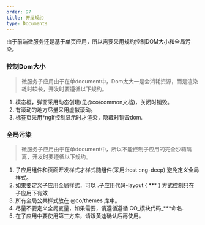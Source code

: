 ```yaml
---
order: 97
title: 开发规约
type: Documents
---
```


 由于前端微服务还是基于单页应用，所以需要采用规约控制DOM大小和全局污染。

### 控制Dom大小
> 微服务子应用由于在单document中，Dom太大一是会消耗资源，而是渲染耗时较长，开发时要遵循以下规约。

1. 模态框，弹窗采用动态创建(见@co/common文档)，关闭时销毁。
2. 有滚动的地方尽量采用虚拟滚动。
3. 标签页采用*ngIf控制显示时才渲染，隐藏时销毁dom.


### 全局污染
> 微服务子应用由于在单document中，所以不能控制子应用的完全沙箱隔离，开发时要遵循以下规约。

1. 子应用组件和页面开发样式才样式随组件(采用:host ::ng-deep) 避免定义全局样式。
2. 如果要定义子应用全局样式，可以 .子应用代码-layout { *** } 方式控制只在子应用下有效
3. 所有全局公共样式放在 @co/themes 库中。
4. 尽量不要定义全局变量，如果需要，请遵循遵循 CO_模块代码_***命名.
5. 在子应用中要使用第三方库，请跟黄迪确认后再使用。
